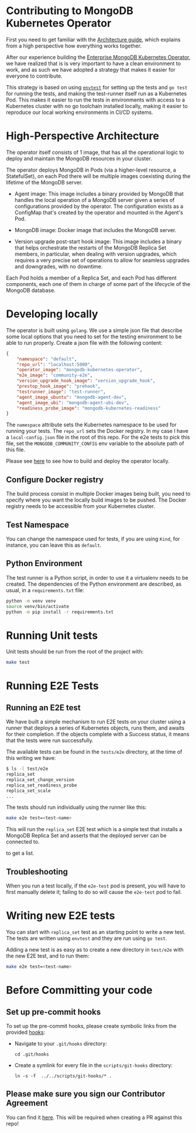 # Contributing to MongoDB Kubernetes Operator

First you need to get familiar with the [Architecture guide](architecture.md), which explains
from a high perspective how everything works together.

After our experience building the [Enterprise MongoDB Kubernetes
Operator](https://github.com/mongodb/mongodb-enterprise-operator), we have
realized that is is very important to have a clean environment to work, and as such we have
adopted a strategy that makes it easier for everyone to contribute.

This strategy is based on using
[`envtest`](https://pkg.go.dev/sigs.k8s.io/controller-runtime/pkg/envtest) for setting up the tests
and `go test` for running the tests, and making the test-runner itself run as a Kubernetes Pod. This
makes it easier to run the tests in environments with access to a Kubernetes
cluster with no go toolchain installed locally, making it easier to reproduce
our local working environments in CI/CD systems.

# High-Perspective Architecture

The operator itself consists of 1 image, that has all the operational logic to deploy and
maintain the MongoDB resources in your cluster.

The operator deploys MongoDB in Pods (via a higher-level resource, a
StatefulSet), on each Pod there will be multiple images coexisting during the
lifetime of the MongoDB server.

* Agent image: This image includes a binary provided by MongoDB that handles
the local operation of a MongoDB server given a series of configurations
provided by the operator. The configuration exists as a ConfigMap that's created
by the operator and mounted in the Agent's Pod.

* MongoDB image: Docker image that includes the MongoDB server.

* Version upgrade post-start hook image: This image includes a binary that helps orchestrate the
  restarts of the MongoDB Replica Set members, in particular, when dealing with
  version upgrades, which requires a very precise set of operations to allow for
  seamless upgrades and downgrades, with no downtime.

Each Pod holds a member of a Replica Set, and each Pod has different components,
each one of them in charge of some part of the lifecycle of the MongoDB database.

# Developing locally

The operator is built using `golang`. We use a simple
json file that describe some local options that you need to set for the testing environment
to be able to run properly. Create a json file with the following content:

```json
{
    "namespace": "default",
    "repo_url": "localhost:5000",
    "operator_image": "mongodb-kubernetes-operator",
    "e2e_image": "community-e2e",
    "version_upgrade_hook_image": "version_upgrade_hook",
    "prestop_hook_image": "prehook",
    "testrunner_image": "test-runner",
    "agent_image_ubuntu": "mongodb-agent-dev",
    "agent_image_ubi": "mongodb-agent-ubi-dev",
    "readiness_probe_image": "mongodb-kubernetes-readiness"
}
```

The `namespace` attribute sets the Kubernetes namespace to be used for running
your tests. The `repo_url` sets the Docker registry. In my case I have a
`local-config.json` file in the root of this repo. For the e2e tests to pick
this file, set the `MONGODB_COMMUNITY_CONFIG` env variable to the absolute path
of this file.

Please see [here](./build_operator_locally.md) to see how to build and deploy the operator locally.

## Configure Docker registry

The build process consist in multiple Docker images being built, you need to specify
where you want the locally build images to be pushed. The Docker registry needs to be
accessible from your Kubernetes cluster.

## Test Namespace

You can change the namespace used for tests, if you are using `Kind`, for
instance, you can leave this as `default`.

## Python Environment

The test runner is a Python script, in order to use it a virtualenv needs to be
created. The dependencies of the Python environment are described, as usual, in
a `requirements.txt` file:

```sh
python -m venv venv
source venv/bin/activate
python -m pip install -r requirements.txt
```

# Running Unit tests

Unit tests should be run from the root of the project with:

```sh
make test
```

# Running E2E Tests

## Running an E2E test

We have built a simple mechanism to run E2E tests on your cluster using a runner
that deploys a series of Kubernetes objects, runs them, and awaits for their
completion. If the objects complete with a Success status, it means that the
tests were run successfully.

The available tests can be found in the `tests/e2e` directory, at the time of this
writing we have:

```sh
$ ls -l test/e2e
replica_set
replica_set_change_version
replica_set_readiness_probe
replica_set_scale
...
```

The tests should run individually using the runner like this:

```sh
make e2e test=<test-name>
```

This will run the `replica_set` E2E test which is a simple test that installs a
MongoDB Replica Set and asserts that the deployed server can be connected to.


to get a list.

## Troubleshooting
When you run a test locally, if the `e2e-test` pod is present, you will have to
first manually delete it; failing to do so will cause the `e2e-test` pod to fail.

# Writing new E2E tests

You can start with `replica_set` test as an starting point to write a new test.
The tests are written using `envtest` and they are run using `go test`.

Adding a new test is as easy as to create a new directory in `test/e2e` with the
new E2E test, and to run them:

```sh
make e2e test=<test-name>
```

# Before Committing your code

## Set up pre-commit hooks
To set up the pre-commit hooks, please create symbolic links from the provided [hooks](https://github.com/mongodb/mongodb-kubernetes-operator/tree/master/scripts/git-hooks):

* Navigate to your `.git/hooks` directory:

	`cd .git/hooks`

* Create a symlink for every file in the `scripts/git-hooks` directory:

	`ln -s -f  ../../scripts/git-hooks/* .`


## Please make sure you sign our Contributor Agreement
You can find it [here](https://www.mongodb.com/legal/contributor-agreement). This will be
required when creating a PR against this repo!
